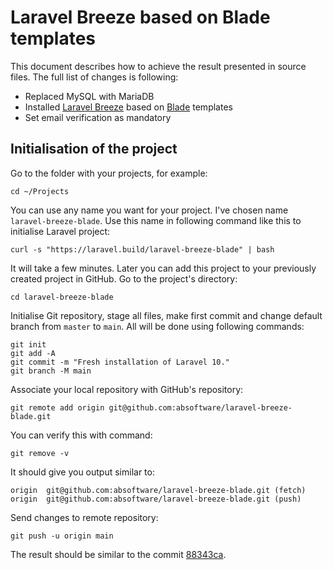
# Laravel Breeze based on Blade templates

This document describes how to achieve the result presented in source files.
The full list of changes is following:

- Replaced MySQL with MariaDB
- Installed [Laravel Breeze](https://laravel.com/docs/10.x/starter-kits#laravel-breeze) based on [Blade](https://laravel.com/docs/10.x/blade) templates
- Set email verification as mandatory

## Initialisation of the project

Go to the folder with your projects, for example:

```
cd ~/Projects
```

You can use any name you want for your project. I've chosen name `laravel-breeze-blade`.
Use this name in following command like this to initialise Laravel project:

```
curl -s "https://laravel.build/laravel-breeze-blade" | bash
```

It will take a few minutes. Later you can add this project to your previously created
project in GitHub. Go to the project's directory:

```
cd laravel-breeze-blade
```

Initialise Git repository, stage all files, make first commit and change
default branch from `master` to `main`. All will be done using following commands:

```
git init
git add -A
git commit -m "Fresh installation of Laravel 10."
git branch -M main
```

Associate your local repository with GitHub's repository: 

```
git remote add origin git@github.com:absoftware/laravel-breeze-blade.git
```

You can verify this with command:

```
git remove -v
```

It should give you output similar to:

```
origin	git@github.com:absoftware/laravel-breeze-blade.git (fetch)
origin	git@github.com:absoftware/laravel-breeze-blade.git (push)
```

Send changes to remote repository:

```
git push -u origin main
```

The result should be similar to the commit [88343ca](https://github.com/absoftware/laravel-breeze-blade/commit/88343ca88c7f18ced439a78532264983cb36dd50).
